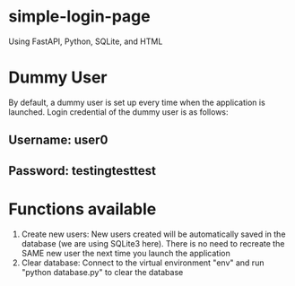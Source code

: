 # simple-login-page
Using FastAPI, Python, SQLite, and HTML

# Dummy User
By default, a dummy user is set up every time when the application is launched. Login credential of the dummy user is as follows:
## Username: user0
## Password: testingtesttest

# Functions available
1. Create new users: New users created will be automatically saved in the database (we are using SQLite3 here). There is no need to recreate the SAME new user the next time you launch the application
2. Clear database: Connect to the virtual environment "env" and run "python database.py" to clear the database
